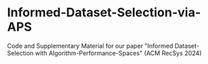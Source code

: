 # Informed-Dataset-Selection-via-APS
Code and Supplementary Material for our paper "Informed Dataset-Selection with Algorithm-Performance-Spaces" (ACM RecSys 2024)
